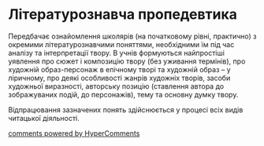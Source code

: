 <div id="hypercomments_widget" class="js-hypercomments-widget invisible"></div>

Літературознавча пропедевтика
=============================================
<p>Передбачає ознайомлення школярів (на початковому рівні, практично) з окремими літературознавчими поняттями, необхідними їм під час аналізу та інтерпретації твору. В учнів формуються найпростіші уявлення про сюжет і композицію твору (без уживання термінів), про художній образ-персонаж в епічному творі та художній образ – у ліричному, про деякі особливості жанрів художніх творів, засоби художньої виразності, авторську позицію (ставлення автора до зображуваних подій, до персонажів), тему та основну думку твору.</p>
<p>Відпрацювання зазначених понять здійснюється у процесі всіх видів читацької діяльності.</p>


<div class="js-hypercomments-container">
<a href="http://hypercomments.com" class="hc-link" title="comments widget">comments powered by HyperComments</a>
</div>